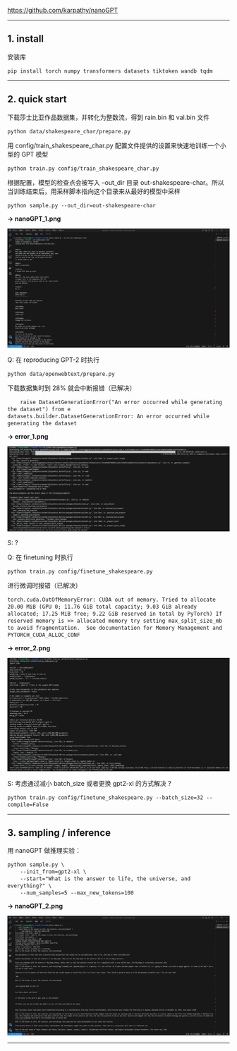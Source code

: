 https://github.com/karpathy/nanoGPT

------------------------------------------------------------------------------------------------------------------------
## 1. install

安装库
```
pip install torch numpy transformers datasets tiktoken wandb tqdm
```
------------------------------------------------------------------------------------------------------------------------
## 2. quick start

下载莎士比亚作品数据集，并转化为整数流，得到 rain.bin 和 val.bin 文件
```
python data/shakespeare_char/prepare.py
```
用 config/train_shakespeare_char.py 配置文件提供的设置来快速地训练一个小型的 GPT 模型
```
python train.py config/train_shakespeare_char.py
```
根据配置，模型的检查点会被写入 –out_dir 目录 out-shakespeare-char。所以当训练结束后，用采样脚本指向这个目录来从最好的模型中采样
```
python sample.py --out_dir=out-shakespeare-char
```

**-> nanoGPT_1.png**

![Image](https://github.com/lifang535/showPictures01/blob/main/showPictures01/nanoGPT/nanoGPT_1.png)

Q: 在 reproducing GPT-2 时执行 
```
python data/openwebtext/prepare.py
```
下载数据集时到 28% 就会中断报错（已解决）
```
    raise DatasetGenerationError("An error occurred while generating the dataset") from e
datasets.builder.DatasetGenerationError: An error occurred while generating the dataset
```

**-> error_1.png**

![Image](https://github.com/lifang535/showPictures01/blob/main/showPictures01/nanoGPT/error_1.png)

S: ?

Q: 在 finetuning 时执行 
```
python train.py config/finetune_shakespeare.py
```
进行微调时报错（已解决）
```
torch.cuda.OutOfMemoryError: CUDA out of memory. Tried to allocate 20.00 MiB (GPU 0; 11.76 GiB total capacity; 9.03 GiB already allocated; 17.25 MiB free; 9.22 GiB reserved in total by PyTorch) If reserved memory is >> allocated memory try setting max_split_size_mb to avoid fragmentation.  See documentation for Memory Management and PYTORCH_CUDA_ALLOC_CONF
```

**-> error_2.png**

![Image](https://github.com/lifang535/showPictures01/blob/main/showPictures01/nanoGPT/error_2.png)

S: 考虑通过减小 batch_size 或者更换 gpt2-xl 的方式解决 ?
```
python train.py config/finetune_shakespeare.py --batch_size=32 --compile=False
```

------------------------------------------------------------------------------------------------------------------------
## 3. sampling / inference

用 nanoGPT 做推理实验：

```
python sample.py \
    --init_from=gpt2-xl \
    --start="What is the answer to life, the universe, and everything?" \
    --num_samples=5 --max_new_tokens=100
```

**-> nanoGPT_2.png**

![Image](https://github.com/lifang535/showPictures01/blob/main/showPictures01/nanoGPT/nanoGPT_2.png)

------------------------------------------------------------------------------------------------------------------------
